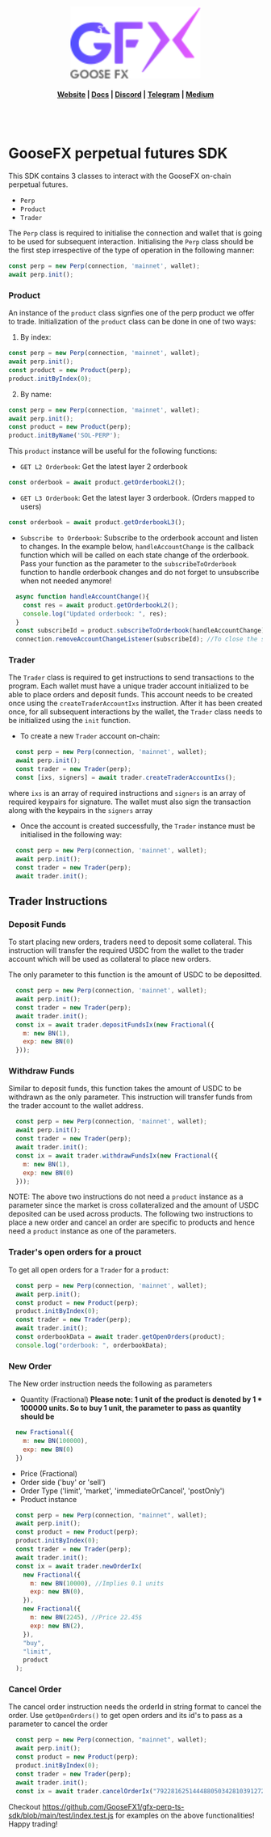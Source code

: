   <div align="center">
  <img height="142" src="https://github.com/GooseFX1/gfx-web-app/blob/dev/public/img/assets/gfx_logo_gradient_lite.svg" />

  <h4>
    <a href="https://goosefx.io">Website</a>
    <span> | </span>
    <a href="https://docs.goosefx.io">Docs</a>
    <span> | </span>
    <a href="https://discord.com/channels/833693973687173121/833742620371058688">Discord</a>
    <span> | </span>
    <a href="https://www.t.me/goosefx">Telegram</a>
    <span> | </span>
    <a href="https://medium.com/goosefx">Medium</a>
  </h4>
  <br />
  <br />
</div>

  # GooseFX perpetual futures SDK

  This SDK contains 3 classes to interact with the GooseFX on-chain perpetual futures. 
  * ``Perp``
  * ``Product``
  * ``Trader``

  The `Perp` class is required to initialise the connection and wallet that is going to be used for subsequent interaction. 
  Initialising the `Perp` class should be the first step irrespective of the type of operation in the following manner: 

  ```javascript
  const perp = new Perp(connection, 'mainnet', wallet);
  await perp.init();
  ```


### Product

  An instance of the `product` class signfies one of the perp product we offer to trade. Initialization of the `product` class can be done in one of two ways: 

  1. By index: 

  ```javascript
  const perp = new Perp(connection, 'mainnet', wallet);
  await perp.init();
  const product = new Product(perp);
  product.initByIndex(0);
  ```

  2. By name:

  ```javascript
  const perp = new Perp(connection, 'mainnet', wallet);
  await perp.init();
  const product = new Product(perp);
  product.initByName('SOL-PERP');
  ```

  This `product` instance will be useful for the following functions: 

  * `GET L2 Orderbook`: Get the latest layer 2 orderbook
  ```javascript
  const orderbook = await product.getOrderbookL2();
  ```

  * `GET L3 Orderbook`: Get the latest layer 3 orderbook. (Orders mapped to users)
  ```javascript
  const orderbook = await product.getOrderbookL3();
  ```
  * `Subscribe to Orderbook`: Subscribe to the orderbook account and listen to changes. In the example below, `handleAccountChange` is the callback function which will be called on each state change of the orderbook. Pass your function as the parameter to the ```subscribeToOrderbook ```function to handle orderbook changes and do not forget to unsubscribe when not needed anymore!

  ```javascript
    async function handleAccountChange(){
      const res = await product.getOrderbookL2();
      console.log("Updated orderbook: ", res);
    }
    const subscribeId = product.subscribeToOrderbook(handleAccountChange);
    connection.removeAccountChangeListener(subscribeId); //To close the subscription
  ```
### Trader

  The `Trader` class is required to get instructions to send transactions to the program. Each wallet must have a unique trader account initialized to be able to place orders and deposit funds. This account needs to be created once using the ```createTraderAccountIxs``` instruction. After it has been created once, for all subsequent interactions by the wallet, the `Trader` class needs to be initialized using the ```init``` function. 
  * To create a new `Trader` account on-chain: 
  ```javascript
    const perp = new Perp(connection, 'mainnet', wallet);
    await perp.init();
    const trader = new Trader(perp);
    const [ixs, signers] = await trader.createTraderAccountIxs();
  ```
  where ```ixs``` is an array of required instructions and ```signers``` is an array of required keypairs for signature. The wallet must also sign the transaction along with the keypairs in the ```signers``` array

  * Once the account is created successfully, the `Trader` instance must be initialised in the following way: 
  ```javascript
    const perp = new Perp(connection, 'mainnet', wallet);
    await perp.init();
    const trader = new Trader(perp);
    await trader.init();
  ```



## Trader Instructions

### Deposit Funds

To start placing new orders, traders need to deposit some collateral. This instruction will transfer the required USDC from the wallet to the trader account which will be used as collateral to place new orders.

The only parameter to this function is the amount of USDC to be depositted.

```javascript
  const perp = new Perp(connection, 'mainnet', wallet);
  await perp.init();
  const trader = new Trader(perp);
  await trader.init();
  const ix = await trader.depositFundsIx(new Fractional({
    m: new BN(1),
    exp: new BN(0)
  }));
```

### Withdraw Funds

Similar to deposit funds, this function takes the amount of USDC to be withdrawn as the only parameter. This instruction will transfer funds from the trader account to the wallet address.

```javascript
  const perp = new Perp(connection, 'mainnet', wallet);
  await perp.init();
  const trader = new Trader(perp);
  await trader.init();
  const ix = await trader.withdrawFundsIx(new Fractional({
    m: new BN(1),
    exp: new BN(0)
  }));
```

NOTE: The above two instructions do not need a `product` instance as a parameter since the market is cross collateralized and the amount of USDC deposited can be used across products. The following two instructions to place a new order and cancel an order are specific to products and hence need a `product` instance as one of the parameters.

### Trader's open orders for a prouct

  To get all open orders for a `Trader` for a `product`:
  ```javascript
    const perp = new Perp(connection, 'mainnet', wallet);
    await perp.init();
    const product = new Product(perp);
    product.initByIndex(0);
    const trader = new Trader(perp);
    await trader.init();
    const orderbookData = await trader.getOpenOrders(product);
    console.log("orderbook: ", orderbookData);
  ```

### New Order

The New order instruction needs the following as parameters
  * Quantity (Fractional) 
  **Please note: 1 unit of the product is denoted by 1 * 100000 units. So to buy 1 unit, the parameter to pass as quantity should be** 
  ```javascript
    new Fractional({
      m: new BN(100000),
      exp: new BN(0)
    })
  ``` 
  * Price (Fractional)
  * Order side ('buy' or 'sell')
  * Order Type ('limit', 'market', 'immediateOrCancel', 'postOnly')
  * Product instance

```javascript
  const perp = new Perp(connection, "mainnet", wallet);
  await perp.init();
  const product = new Product(perp);
  product.initByIndex(0);
  const trader = new Trader(perp);
  await trader.init();
  const ix = await trader.newOrderIx(
    new Fractional({
      m: new BN(10000), //Implies 0.1 units
      exp: new BN(0),
    }),
    new Fractional({
      m: new BN(2245), //Price 22.45$
      exp: new BN(2),
    }),
    "buy",
    "limit",
    product
  );
```

### Cancel Order

  The cancel order instruction needs the orderId in string format to cancel the order. Use `getOpenOrders()` to get open orders and its id's to pass as a parameter to cancel the order 

  ```javascript
    const perp = new Perp(connection, "mainnet", wallet);
    await perp.init();
    const product = new Product(perp);
    product.initByIndex(0);
    const trader = new Trader(perp);
    await trader.init();
    const ix = await trader.cancelOrderIx("7922816251444880503428103912726", product);
  ```


Checkout https://github.com/GooseFX1/gfx-perp-ts-sdk/blob/main/test/index.test.js for examples on the above functionalities! Happy trading!